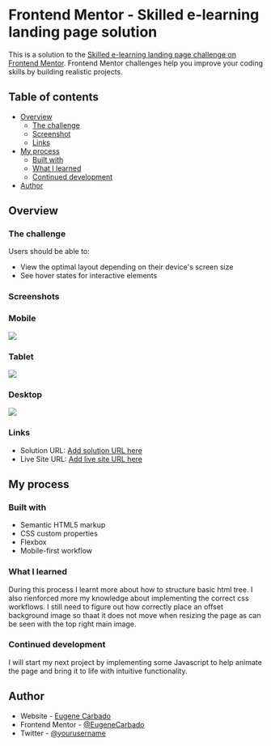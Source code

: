 # Frontend Mentor - Skilled e-learning landing page solution

This is a solution to the [Skilled e-learning landing page challenge on Frontend Mentor](https://www.frontendmentor.io/challenges/skilled-elearning-landing-page-S1ObDrZ8q). Frontend Mentor challenges help you improve your coding skills by building realistic projects.

## Table of contents

- [Overview](#overview)
  - [The challenge](#the-challenge)
  - [Screenshot](#screenshot)
  - [Links](#links)
- [My process](#my-process)
  - [Built with](#built-with)
  - [What I learned](#what-i-learned)
  - [Continued development](#continued-development)
- [Author](#author)

## Overview

### The challenge

Users should be able to:

- View the optimal layout depending on their device's screen size
- See hover states for interactive elements

### Screenshots

### Mobile
![](./assets/mobile_screenshot.pngscreenshot.jpg)
### Tablet
![](./assets/tablet_screenshot.pngscreenshot.jpg)
### Desktop
![](./assets/desktop_screenshot.pngscreenshot.jpg)


### Links

- Solution URL: [Add solution URL here](https://your-solution-url.com)
- Live Site URL: [Add live site URL here](https://skilled-elearning-landing-page-peach.vercel.app/)

## My process

### Built with

- Semantic HTML5 markup
- CSS custom properties
- Flexbox
- Mobile-first workflow

### What I learned

During this process I learnt more about how to structure basic html tree. I also rienforced more my knowledge about implementing the correct css workflows. I still need to figure out how correctly place an offset background image so thaat it does not move when resizing the page as can be seen with the top right main image.

### Continued development

I will start my next project by implementing some Javascript to help animate the page and bring it to life with intuitive functionality.


## Author

- Website - [Eugene Carbado](https://eugenecarbado.dev)
- Frontend Mentor - [@EugeneCarbado](https://www.frontendmentor.io/profile/EugeneCarbado)
- Twitter - [@yourusername](https://www.twitter.com/CarbadoTheDev)

